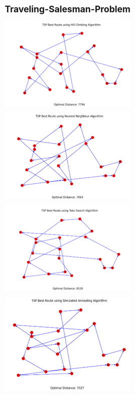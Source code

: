 # Traveling-Salesman-Problem

<p float="left">
<img src="src/images/tsp_hill_climbing_result.jpg" width="400"/>
</p>

<p float="left">
<img src="src/images/tsp_neares_neighbour_result.jpg" width="400"/>
</p>

<p float="left">
<img src="src/images/tsp_simulated_annealing.jpg" width="400"/>
</p>

<p float="left">
<img src="src/images/tsp_simulated_annealing_result.jpg" width="400"/>
</p>
